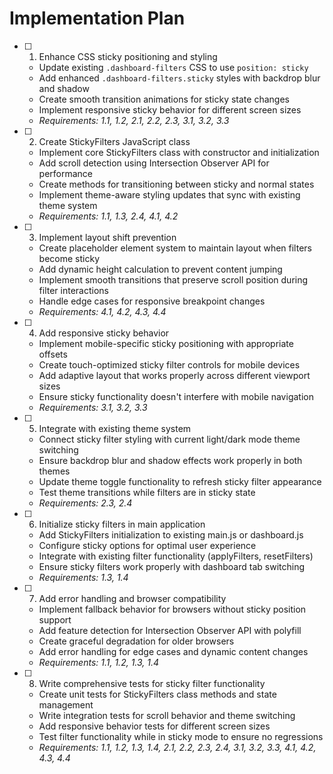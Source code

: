 # Implementation Plan

- [ ] 1. Enhance CSS sticky positioning and styling
  - Update existing `.dashboard-filters` CSS to use `position: sticky`
  - Add enhanced `.dashboard-filters.sticky` styles with backdrop blur and shadow
  - Create smooth transition animations for sticky state changes
  - Implement responsive sticky behavior for different screen sizes
  - _Requirements: 1.1, 1.2, 2.1, 2.2, 2.3, 3.1, 3.2, 3.3_

- [ ] 2. Create StickyFilters JavaScript class
  - Implement core StickyFilters class with constructor and initialization
  - Add scroll detection using Intersection Observer API for performance
  - Create methods for transitioning between sticky and normal states
  - Implement theme-aware styling updates that sync with existing theme system
  - _Requirements: 1.1, 1.3, 2.4, 4.1, 4.2_

- [ ] 3. Implement layout shift prevention
  - Create placeholder element system to maintain layout when filters become sticky
  - Add dynamic height calculation to prevent content jumping
  - Implement smooth transitions that preserve scroll position during filter interactions
  - Handle edge cases for responsive breakpoint changes
  - _Requirements: 4.1, 4.2, 4.3, 4.4_

- [ ] 4. Add responsive sticky behavior
  - Implement mobile-specific sticky positioning with appropriate offsets
  - Create touch-optimized sticky filter controls for mobile devices
  - Add adaptive layout that works properly across different viewport sizes
  - Ensure sticky functionality doesn't interfere with mobile navigation
  - _Requirements: 3.1, 3.2, 3.3_

- [ ] 5. Integrate with existing theme system
  - Connect sticky filter styling with current light/dark mode theme switching
  - Ensure backdrop blur and shadow effects work properly in both themes
  - Update theme toggle functionality to refresh sticky filter appearance
  - Test theme transitions while filters are in sticky state
  - _Requirements: 2.3, 2.4_

- [ ] 6. Initialize sticky filters in main application
  - Add StickyFilters initialization to existing main.js or dashboard.js
  - Configure sticky options for optimal user experience
  - Integrate with existing filter functionality (applyFilters, resetFilters)
  - Ensure sticky filters work properly with dashboard tab switching
  - _Requirements: 1.3, 1.4_

- [ ] 7. Add error handling and browser compatibility
  - Implement fallback behavior for browsers without sticky position support
  - Add feature detection for Intersection Observer API with polyfill
  - Create graceful degradation for older browsers
  - Add error handling for edge cases and dynamic content changes
  - _Requirements: 1.1, 1.2, 1.3, 1.4_

- [ ] 8. Write comprehensive tests for sticky filter functionality
  - Create unit tests for StickyFilters class methods and state management
  - Write integration tests for scroll behavior and theme switching
  - Add responsive behavior tests for different screen sizes
  - Test filter functionality while in sticky mode to ensure no regressions
  - _Requirements: 1.1, 1.2, 1.3, 1.4, 2.1, 2.2, 2.3, 2.4, 3.1, 3.2, 3.3, 4.1, 4.2, 4.3, 4.4_